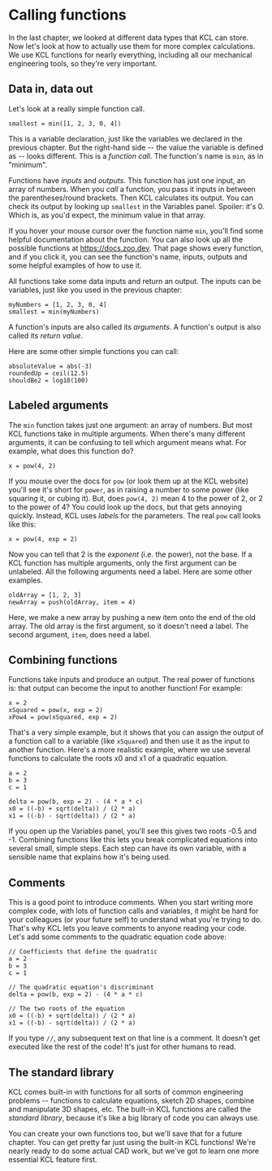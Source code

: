 # Calling functions

<!-- toc -->

In the last chapter, we looked at different data types that KCL can store. Now let's look at how to actually use them for more complex calculations. We use KCL functions for nearly everything, including all our mechanical engineering tools, so they're very important.

## Data in, data out

Let's look at a really simple function call.

```kcl
smallest = min([1, 2, 3, 0, 4])
```

This is a variable declaration, just like the variables we declared in the previous chapter. But the right-hand side -- the value the variable is defined as -- looks different. This is a _function call_. The function's name is `min`, as in "minimum".

Functions have _inputs_ and _outputs_. This function has just one input, an array of numbers. When you _call_ a function, you pass it inputs in between the parentheses/round brackets. Then KCL calculates its output. You can check its output by looking up `smallest` in the Variables panel. Spoiler: it's 0. Which is, as you'd expect, the minimum value in that array.

If you hover your mouse cursor over the function name `min`, you'll find some helpful documentation about the function. You can also look up all the possible functions at <https://docs.zoo.dev>. That page shows every function, and if you click it, you can see the function's name, inputs, outputs and some helpful examples of how to use it.

All functions take some data inputs and return an output. The inputs can be variables, just like you used in the previous chapter:

```kcl
myNumbers = [1, 2, 3, 0, 4]
smallest = min(myNumbers)
```

A function's inputs are also called its _arguments_. A function's output is also called its _return value_.

Here are some other simple functions you can call:

```kcl
absoluteValue = abs(-3)
roundedUp = ceil(12.5)
shouldBe2 = log10(100)
```

## Labeled arguments

The `min` function takes just one argument: an array of numbers. But most KCL functions take in multiple arguments. When there's many different arguments, it can be confusing to tell which argument means what. For example, what does this function do?

```kcl
x = pow(4, 2)
```

If you mouse over the docs for `pow` (or look them up at the KCL website) you'll see it's short for `power`, as in raising a number to some power (like squaring it, or cubing it). But, does `pow(4, 2)` mean 4 to the power of 2, or 2 to the power of 4? You could look up the docs, but that gets annoying quickly. Instead, KCL uses _labels_ for the parameters. The real `pow` call looks like this:

```kcl
x = pow(4, exp = 2)
```

Now you can tell that 2 is the _exponent_ (i.e. the power), not the base. If a KCL function has multiple arguments, only the first argument can be unlabeled. All the following arguments need a label. Here are some other examples.

```kcl
oldArray = [1, 2, 3]
newArray = push(oldArray, item = 4)
```

Here, we make a new array by pushing a new item onto the end of the old array. The old array is the first argument, so it doesn't need a label. The second argument, `item`, does need a label.

## Combining functions

Functions take inputs and produce an output. The real power of functions is: that output can become the input to another function! For example:

```kcl
x = 2
xSquared = pow(x, exp = 2)
xPow4 = pow(xSquared, exp = 2)
```

That's a very simple example, but it shows that you can assign the output of a function call to a variable (like `xSquared`) and then use it as the input to another function. Here's a more realistic example, where we use several functions to calculate the roots x0 and x1 of a quadratic equation.

```kcl
a = 2
b = 3
c = 1

delta = pow(b, exp = 2) - (4 * a * c)
x0 = ((-b) + sqrt(delta)) / (2 * a)
x1 = ((-b) - sqrt(delta)) / (2 * a)
```

If you open up the Variables panel, you'll see this gives two roots -0.5 and -1. Combining functions like this lets you break complicated equations into several small, simple steps. Each step can have its own variable, with a sensible name that explains how it's being used.

## Comments

This is a good point to introduce comments. When you start writing more complex code, with lots of function calls and variables, it might be hard for your colleagues (or your future self) to understand what you're trying to do. That's why KCL lets you leave comments to anyone reading your code. Let's add some comments to the quadratic equation code above:

```kcl
// Coefficients that define the quadratic
a = 2
b = 3
c = 1

// The quadratic equation's discriminant
delta = pow(b, exp = 2) - (4 * a * c)

// The two roots of the equation
x0 = ((-b) + sqrt(delta)) / (2 * a)
x1 = ((-b) - sqrt(delta)) / (2 * a)
```

If you type `//`, any subsequent text on that line is a comment. It doesn't get executed like the rest of the code! It's just for other humans to read.

## The standard library

KCL comes built-in with functions for all sorts of common engineering problems -- functions to calculate equations, sketch 2D shapes, combine and manipulate 3D shapes, etc. The built-in KCL functions are called the _standard library_, because it's like a big library of code you can always use.

You can create your own functions too, but we'll save that for a future chapter. You can get pretty far just using the built-in KCL functions! We're nearly ready to do some actual CAD work, but we've got to learn one more essential KCL feature first.

